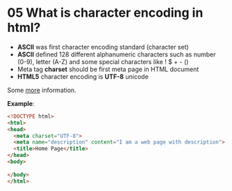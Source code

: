 # 05 What is character encoding in html?

- **ASCII** was first character encoding standard (character set)
- **ASCII** defined 128 different alphanumeric characters such as number (0-9), letter (A-Z) and some special characters like ! $ + - ()
- Meta tag **charset** should be first meta page in HTML document
- **HTML5** character encoding is **UTF-8** unicode

Some [more](https://www.w3schools.com/html/html_charset.asp) information.

**Example**:

```html
<!DOCTYPE html>
<html>
<head>
  <meta charset="UTF-8">
  <meta name="description" content="I am a web page with description"> 
  <title>Home Page</title>
</head>
<body>
  
</body>
</html>
```
